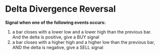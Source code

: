 # Delta Divergence Reversal

**Signal when one of the following events occurs:**

1. a bar closes with a lower low and a lower high than the previous bar. And the delta is positive, give a BUY signal
2. a bar closes with a higher high and a higher low than the previous bar, AND the delta is negative, give a SELL signal

<figure><img src="../../../../.gitbook/assets/изображение.png" alt=""><figcaption></figcaption></figure>
